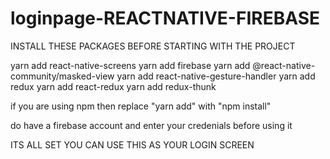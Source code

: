 # loginpage-REACTNATIVE-FIREBASE
INSTALL THESE PACKAGES BEFORE STARTING WITH THE PROJECT

yarn add react-native-screens
yarn add firebase
yarn add @react-native-community/masked-view
yarn add react-native-gesture-handler
yarn add redux
yarn add react-redux
yarn add redux-thunk



if you are using npm then replace "yarn add" with "npm install"

do have a firebase account and enter your credenials before using it

ITS ALL SET YOU CAN USE THIS AS YOUR LOGIN SCREEN
